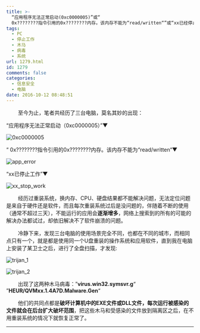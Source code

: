 ```yaml
---
title: >-
  “应用程序无法正常启动(0xc0000005)”或“
  0x????????指令引用的0x????????内存。该内存不能为“read/written“”或“xx已经停止工作”且重装系统无效的解决办法
tags:
  - PC
  - 停止工作
  - 木马
  - 病毒
  - 系统
url: 1279.html
id: 1279
comments: false
categories:
  - 信息安全
  - 电脑
date: 2016-10-12 08:48:51
---
```


        至今为止，笔者共经历了三台电脑，莫名其妙的出现：

“应用程序无法正常启动（0xc0000005）”▼

![0xc0000005](http://oarap.org/wp-content/uploads/2016/10/0xc0000005.jpg)

“ 0x????????指令引用的0x????????内存。该内存不能为“read/written“▼

![app_error](http://oarap.org/wp-content/uploads/2016/10/app_error.jpg)

“xx已停止工作”▼

![xx_stop_work](http://oarap.org/wp-content/uploads/2016/10/xx_stop_work.png)

        经历过重装系统，换内存、CPU、硬盘结果都不能解决问题，无法定位问题是来自于硬件还是软件，而且每次重装系统过后是没问题的，伴随着不断的使用（通常不超过三天），不能运行的应用会**逐渐增多**，网络上搜索到的所有的可能的解决办法都试过，却依旧解决不了软件崩溃的问题。

        冷静下来，发现三台电脑的使用场景完全不同，也都在不同的城市，而相同点只有一个，就是都是使用同一个U盘重装的操作系统和应用软件，直到我在电脑上安装了某卫士之后，进行了全盘扫描，才发现:

![trijan_1](http://oarap.org/wp-content/uploads/2016/10/Trijan_1.png)

![trijan_2](http://oarap.org/wp-content/uploads/2016/10/Trijan_2.png)

        出现了这两种木马病毒：”**virus.win32.symsvr.g**“ ”**HEUR/QVMxx.1.4A7D.Malware.Gen**“

        他们的共同点都是**破坏计算机中的EXE文件或DLL文件，每次运行被感染的文件就会在后台扩大破坏范围**，把这些木马和受感染的文件放到隔离区之后，在不用重装系统的情况下就恢复正常了。

* * *